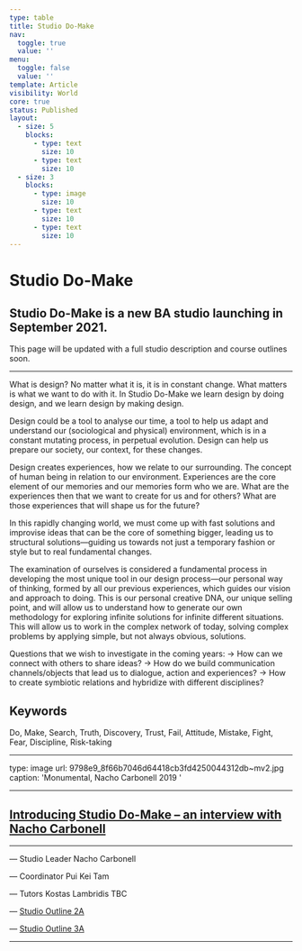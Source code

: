 ```yaml
---
type: table
title: Studio Do-Make
nav:
  toggle: true
  value: ''
menu:
  toggle: false
  value: ''
template: Article
visibility: World
core: true
status: Published
layout:
  - size: 5
    blocks:
      - type: text
        size: 10
      - type: text
        size: 10
  - size: 3
    blocks:
      - type: image
        size: 10
      - type: text
        size: 10
      - type: text
        size: 10
---
```


# Studio Do-Make

## Studio Do-Make is a new BA studio launching in September 2021. 
This page will be updated with a full studio description and course outlines soon.

---

What is design? No matter what it is, it is in constant change. What matters is what we
want to do with it. In Studio Do-Make we learn design by doing design, and we learn design by making design.

Design could be a tool to analyse our time, a tool to help us adapt and understand our
(sociological and physical) environment, which is in a constant mutating process, in perpetual evolution. Design can help us prepare our society, our context, for these
changes.

Design creates experiences, how we relate to our surrounding. The concept of human
being in relation to our environment. Experiences are the core element of our
memories and our memories form who we are. What are the experiences then that we
want to create for us and for others? What are those experiences that will shape us for
the future?

In this rapidly changing world, we must come up with fast solutions and
improvise ideas that can be the core of something bigger, leading us to structural solutions—guiding us towards not just a temporary fashion or style but to real fundamental changes.

The examination of ourselves is considered a fundamental process in developing the most unique tool in our design process—our personal way of thinking, formed by all our
previous experiences, which guides our vision and approach to doing. This is our personal creative DNA, our unique selling point, and will allow us to understand how to generate our own methodology for exploring infinite solutions for infinite different
situations. This will allow us to work in the complex network of today, solving complex problems by applying simple, but not always obvious, solutions.

Questions that we wish to investigate in the coming years:
→ How can we connect with others to share ideas?
→ How do we build communication channels/objects that lead us to dialogue, action and experiences?
→ How to create symbiotic relations and hybridize with different disciplines?

## Keywords
Do, Make, Search, Truth, Discovery, Trust, Fail, Attitude, Mistake, Fight, Fear, Discipline,
Risk-taking

---

type: image
url: 9798e9_8f66b7046d64418cb3fd4250044312db~mv2.jpg
caption: 'Monumental, Nacho Carbonell 2019 '

---

## [Introducing Studio Do-Make – an interview with Nacho Carbonell](https://designacademy.nl/p/about-dae/news/introducing-studio-do-make)

---

— Studio Leader
Nacho Carbonell

— Coordinator
Pui Kei Tam

— Tutors
Kostas Lambridis
TBC

— [Studio Outline 2A](https://designacademyeindhoven.sharepoint.com/:b:/s/MediaforWebsite/EXvkJeFD8blJgVX6zxoWH9kBcXTnEwcrm0Kr5klboLUTJA?e=RdIXDs)

— [Studio Outline 3A](https://designacademyeindhoven.sharepoint.com/:b:/s/MediaforWebsite/EeDN9kS6jCZJiCvDwfeYjhkBsFtX83Uhr7BU-8FzaiOaRA?e=wUvytR)

---
